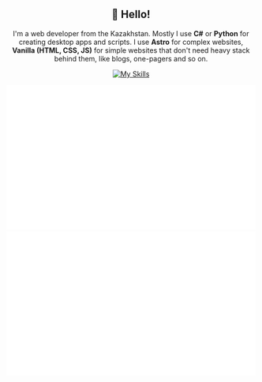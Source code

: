 <div align="center">
  
  ## 👋 Hello!

  I'm a web developer from the Kazakhstan. Mostly I use **C#** or **Python** for creating desktop apps and scripts. I use **Astro** for complex websites, **Vanilla (HTML, CSS, JS)** for simple websites that don't need heavy stack behind them, like blogs, one-pagers and so on.

  [![My Skills](https://skillicons.dev/icons?i=python,js,cs,astro,nuxt,vue,fastapi,dotnet,lua,cloudflare,vercel,github,nodejs,git,pnpm,unity,azure,vscode,visualstudio,pycharm,linux)](https://skillicons.dev)
  
  ![](https://raw.githubusercontent.com/Nitrrine/github-stats-transparent/output/generated/overview.svg)
  ![](https://raw.githubusercontent.com/Nitrrine/github-stats-transparent/output/generated/languages.svg)
  
</div>
